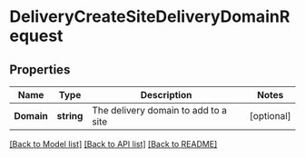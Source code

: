 # DeliveryCreateSiteDeliveryDomainRequest

## Properties

Name | Type | Description | Notes
------------ | ------------- | ------------- | -------------
**Domain** | **string** | The delivery domain to add to a site | [optional] 

[[Back to Model list]](../README.md#documentation-for-models) [[Back to API list]](../README.md#documentation-for-api-endpoints) [[Back to README]](../README.md)


